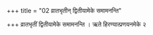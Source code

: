 +++
title = "02 व्रातभृतीन् द्वितीयामेके समामनन्ति"

+++
व्रातभृतीं द्वितीयामेके समामनन्ति । ऋते हिरण्यात्प्रणयनमेके २